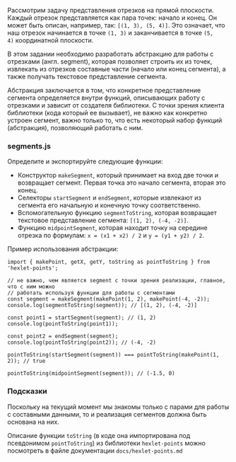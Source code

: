 Рассмотрим задачу представления отрезков на прямой плоскости. Каждый отрезок представляется как пара точек: начало и конец. Он может быть описан, например, так: `[(1, 3), (5, 4)]`. Это означает, что наш отрезок начинается в точке `(1, 3)` и заканчивается в точке `(5, 4)` координатной плоскости.

В этом задании необходимо разработать абстракцию для работы с отрезками (англ. segment), которая позволяет строить их из точек, извлекать из отрезков составные части (начало или конец сегмента), а также получать текстовое представление сегмента.

Абстракция заключается в том, что конкретное представление сегмента определяется внутри функций, описывающих работу с отрезками и зависит от создателя библиотеки. С точки зрения клиента библиотеки (кода который ее вызывает), не важно как конкретно устроен сегмент, важно только то, что есть некоторый набор функций (абстракция), позволяющий работать с ним.

### segments.js

Определите и экспортируйте следующие функции:

-   Конструктор `makeSegment`, который принимает на вход две точки и возвращает сегмент. Первая точка это начало сегмента, вторая это конец.
-   Селекторы `startSegment` и `endSegment`, которые извлекают из сегмента его начальную и конечную точку соответственно.
-   Вспомогательную функцию `segmentToString`, которая возвращает текстовое представление сегмента: `[(1, 2), (-4, -2)]`.
-   Функцию `midpointSegment`, которая находит точку на середине отрезка по формулaм: `x = (x1 + x2) / 2` и `y = (y1 + y2) / 2`.

Пример использования абстракции:

```
import { makePoint, getX, getY, toString as pointToString } from 'hexlet-points';

// не важно, чем является segment с точки зрения реализации, главное, что с ним можно
// работать используя функции для работы с сегментами
const segment = makeSegment(makePoint(1, 2), makePoint(-4, -2));
console.log(segmentToString(segment)); // [(1, 2), (-4, -2)]

const point1 = startSegment(segment); // (1, 2)
console.log(pointToString(point1));

const point2 = endSegment(segment);
console.log(pointToString(point2)); // (-4, -2)

pointToString(startSegment(segment)) === pointToString(makePoint(1, 2)); // true

pointToString(midpointSegment(segment)); // (-1.5, 0)

```

### Подсказки

Поскольку на текущий момент мы знакомы только с парами для работы с составными данными, то и реализация сегментов должна быть основана на них.

Описание функции `toString` (в коде она импортирована под псевдонимом `pointToString`) из библиотеки `hexlet-points` можно посмотреть в файле документации `docs/hexlet-points.md`
